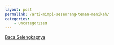 ```yaml
---
layout: post
permalink: /arti-mimpi-seseorang-teman-menikah/
categories:
    - Uncategorized
---
```


[Baca Selengkapnya](/02)